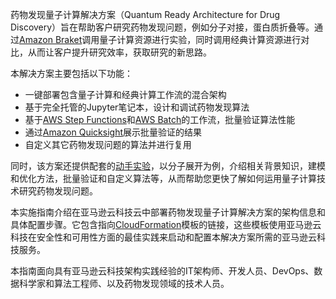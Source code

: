 药物发现量子计算解决方案（Quantum Ready Architecture for Drug Discovery）旨在帮助客户研究药物发现问题，例如分子对接，蛋白质折叠等。通过[Amazon Braket][braket]调用量子计算资源进行实验，同时调用经典计算资源进行对比，从而让客户提升研究效率，获取研究的新思路。

本解决方案主要包括以下功能：

- 一键部署包含量子计算和经典计算工作流的混合架构
- 基于完全托管的Jupyter笔记本，设计和调试药物发现算法
- 基于[AWS Step Functions][step-functions]和[AWS Batch][batch]的工作流，批量验证算法性能
- 通过[Amazon Quicksight][quicksight]展示批量验证的结果
- 自定义其它药物发现问题的算法并进行复用

同时，该方案还提供配套的[动手实验](workshop/background.md)，以分子展开为例，介绍相关背景知识，建模和优化方法，批量验证和自定义算法等，从而帮助您更快了解如何运用量子计算技术研究药物发现问题。

本实施指南介绍在亚马逊云科技云中部署药物发现量子计算解决方案的架构信息和具体配置步骤。它包含指向[CloudFormation][cloudformation]模板的链接，这些模板使用亚马逊云科技在安全性和可用性方面的最佳实践来启动和配置本解决方案所需的亚马逊云科技服务。

本指南面向具有亚马逊云科技架构实践经验的IT架构师、开发人员、DevOps、数据科学家和算法工程师、以及药物发现领域的技术人员。

[braket]: https://aws.amazon.com/braket/
[step-functions]: https://aws.amazon.com/step-functions/
[batch]: https://aws.amazon.com/batch/
[quicksight]: https://aws.amazon.com/quicksight/
[cloudformation]: https://aws.amazon.com/en/cloudformation/